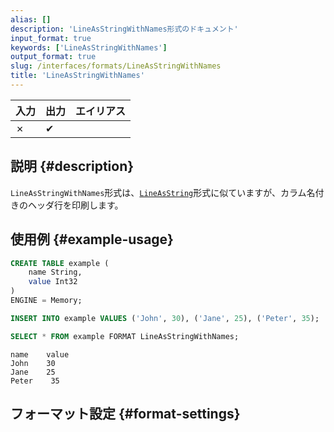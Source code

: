 ```yaml
---
alias: []
description: 'LineAsStringWithNames形式のドキュメント'
input_format: true
keywords: ['LineAsStringWithNames']
output_format: true
slug: /interfaces/formats/LineAsStringWithNames
title: 'LineAsStringWithNames'
---
```


| 入力 | 出力 | エイリアス |
|-------|--------|-------|
| ✗     | ✔      |       |

## 説明 {#description}

`LineAsStringWithNames`形式は、[`LineAsString`](./LineAsString.md)形式に似ていますが、カラム名付きのヘッダ行を印刷します。

## 使用例 {#example-usage}

```sql title="クエリ"
CREATE TABLE example (
    name String,
    value Int32
)
ENGINE = Memory;

INSERT INTO example VALUES ('John', 30), ('Jane', 25), ('Peter', 35);

SELECT * FROM example FORMAT LineAsStringWithNames;
```

```response title="レスポンス"
name    value
John    30
Jane    25
Peter    35
```

## フォーマット設定 {#format-settings}
